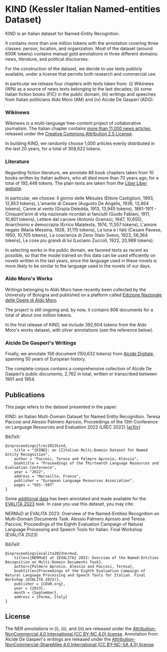 # KIND (Kessler Italian Named-entities Dataset)

KIND is an Italian dataset for Named-Entity Recognition.

It contains more than one million tokens with the annotation covering three classes: person, location, and organization.
Most of the dataset (around 600K tokens) contains manual gold annotations in three different domains: news, literature, and political discourses.

For the construction of the dataset, we decide to use texts publicly available, under a license that permits both research and commercial use.

In particular we release four chapters with texts taken from: (i) Wikinews (WN) as a source of news texts belonging to the last decades; (ii) some Italian fiction books (FIC) in the public domain; (iii) writings and speeches from Italian politicians Aldo Moro (AM) and (iv) Alcide De Gasperi (ADG).

### Wikinews

Wikinews is a multi-language free-content project of collaborative journalism.
The Italian chapter contains [more than 11,000 news articles](https://it.wikinews.org/wiki/Speciale:Statistiche), released under the [Creative Commons Attribution 2.5 License](https://creativecommons.org/licenses/by/2.5/).

In building KIND, we randomly choose 1,000 articles evenly distributed in the last 20 years, for a total of 308,622 tokens.

### Literature

Regarding fiction literature, we annotate 86 book chapters taken from 10 books written by Italian authors, who all died more than 70 years ago, for a total of 192,448 tokens.
The plain texts are taken from the [Liber Liber website](https://www.liberliber.it/).

In particular, we choose: Il giorno delle Mésules (Ettore Castiglioni, 1993, 12,853 tokens), L'amante di Cesare (Augusto De Angelis, 1936, 13,464 tokens), Canne al vento (Grazia Deledda, 1913, 13,945 tokens), 1861-1911 - Cinquant’anni di vita nazionale ricordati ai fanciulli (Guido Fabiani, 1911, 10,801 tokens), Lettere dal carcere (Antonio Gramsci, 1947, 10,655), Anarchismo e democrazia (Errico Malatesta, 1974, 11,557 tokens), L'amore negato (Maria Messina, 1928, 31,115 tokens), La luna e i falò (Cesare Pavese, 1950, 10,705 tokens), La coscienza di Zeno (Italo Svevo, 1923, 56,364 tokens), Le cose piu grandi di lui (Luciano Zuccoli, 1922, 20,989 tokens).

In selecting works in the public domain, we favored texts as recent as possible, so that the model trained on this data can be used efficiently on novels written in the last years, since the language used in these novels is more likely to be similar to the language used in the novels of our days. 

### Aldo Moro's Works

Writings belonging to Aldo Moro have recently been collected by the University of Bologna and published on a platform called [Edizione Nazionale delle Opere di Aldo Moro](https://aldomorodigitale.unibo.it/).

The project is still ongoing and, by now, it contains 806 documents for a total of about one million tokens.

In the first release of KIND, we include 392,604 tokens from the Aldo Moro's works dataset, with silver annotations (see the reference below).

### Alcide De Gasperi's Writings

Finally, we annotate 158 document (150,632 tokens) from [Alcide Digitale](https://alcidedigitale.fbk.eu/), spanning 50 years of European history.

The complete corpus contains a comprehensive collection of Alcide De Gasperi’s public documents, 2,762 in total, written or transcribed between 1901 and 1954.

## Publications

This page refers to the dataset presented in the paper:

KIND: an Italian Multi-Domain Dataset for Named Entity Recognition. Teresa Paccosi and Alessio Palmero Aprosio, Proceedings of the 13th Conference on Language Resources and Evaluation 2022 (LREC 2022) [[arXiv](https://arxiv.org/abs/2112.15099)]

BibTeX:

```
@inproceedings{lrec2022kind,
    title = "{KIND}: an {I}talian Multi-Domain Dataset for Named Entity Recognition",
    author = "Paccosi, Teresa and Palmero Aprosio, Alessio",
    booktitle = "Proceedings of the Thirteenth Language Resources and Evaluation Conference",
    year = "2022",
    address = "Marseille, France",
    publisher = "European Language Resources Association",
    pages = "501--507"
}
```

Some [additional data](evalita-2023) has been annotated and made available for the [EVALITA 2023](https://www.evalita.it/campaigns/evalita-2023/) task. In case you use this dataset, you may cite:

NERMuD at EVALITA 2023: Overview of the Named-Entities Recognition on Multi-Domain Documents Task. Alessio Palmero Aprosio and Teresa Paccosi, Proceedings of the Eighth Evaluation Campaign of Natural Language Processing and Speech Tools for Italian. Final Workshop (EVALITA 2023)

BibTeX:

```
@inproceedings{evalita2023nermud,
    title={{NERMuD} at {EVALITA} 2023: Overview of the Named-Entities Recognition on Multi-Domain Documents Task},
    author={Palmero Aprosio, Alessio and Paccosi, Teresa},
    booktitle={Proceedings of the Eighth Evaluation Campaign of Natural Language Processing and Speech Tools for Italian. Final Workshop (EVALITA 2023)},
    publisher = {CEUR.org},
    year = {2023},
    month = {September},
    address = {Parma, Italy}
}
```

## License

The NER annotations in (i), (ii), and (iii) are released under the [Attribution-NonCommercial 4.0 International (CC BY-NC 4.0) license](https://creativecommons.org/licenses/by-nc/4.0/).
Annotation from Alcide De Gasperi's writings are released under the [Attribution-NonCommercial-ShareAlike 4.0 International (CC BY-NC-SA 4.0) license](https://creativecommons.org/licenses/by-nc-sa/4.0/).
